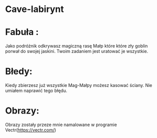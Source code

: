 # Cave-labirynt
# Fabuła :
Jako podróżnik odkrywasz magiczną rasę Małp które które zły goblin porwał do swojej jaskini. Twoim zadaniem jest uratować je wszystkie. 
# Błedy:
Kiedy zbierzesz już wszystkie Mag-Małpy możesz kasować ściany. Nie umiałem naprawić tego błędu.
# Obrazy:
Obrazy zostały przeze mnie namalowane w programie Vectr(https://vectr.com/)
